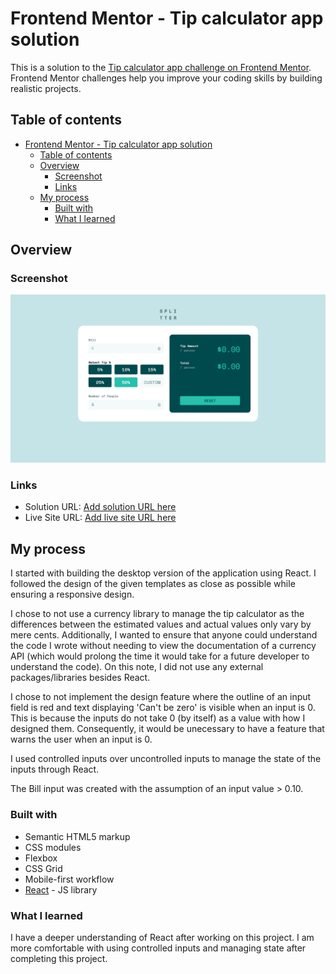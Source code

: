 # Frontend Mentor - Tip calculator app solution

This is a solution to the [Tip calculator app challenge on Frontend Mentor](https://www.frontendmentor.io/challenges/tip-calculator-app-ugJNGbJUX). Frontend Mentor challenges help you improve your coding skills by building realistic projects.

## Table of contents

- [Frontend Mentor - Tip calculator app solution](#frontend-mentor---tip-calculator-app-solution)
  - [Table of contents](#table-of-contents)
  - [Overview](#overview)
    - [Screenshot](#screenshot)
    - [Links](#links)
  - [My process](#my-process)
    - [Built with](#built-with)
    - [What I learned](#what-i-learned)

## Overview

### Screenshot

![](./tip-calculator-app-screenshot.png)

### Links

- Solution URL: [Add solution URL here](https://your-solution-url.com)
- Live Site URL: [Add live site URL here](https://your-live-site-url.com)

## My process
I started with building the desktop version of the application using React. I followed the design of the given templates
as close as possible while ensuring a responsive design.

I chose to not use a currency library to manage the tip calculator as the differences between the estimated values and actual
values only vary by mere cents. Additionally, I wanted to ensure that anyone could understand the code I wrote without needing
to view the documentation of a currency API (which would prolong the time it would take for a future developer to understand the code).
On this note, I did not use any external packages/libraries besides React.

I chose to not implement the design feature where the outline of an input field is red and text displaying 'Can't be zero' is
visible when an input is 0. This is because the inputs do not take 0 (by itself) as a value with how I designed them. Consequently, it would be unecessary to have a feature that warns the user when an input is 0.

I used controlled inputs over uncontrolled inputs to manage the state of the inputs through React.

The Bill input was created with the assumption of an input value > 0.10.

### Built with

- Semantic HTML5 markup
- CSS modules
- Flexbox
- CSS Grid
- Mobile-first workflow
- [React](https://reactjs.org/) - JS library

### What I learned

I have a deeper understanding of React after working on this project. I am more comfortable with using controlled inputs and managing state
after completing this project.
